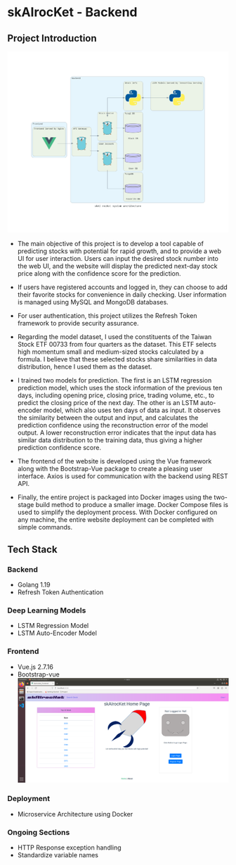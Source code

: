 # skAIrocKet - Backend
## Project Introduction
![system architecture](https://github.com/RichardLin8331/skairocket_backend/blob/main/readme_pictures/system_architecture.png?raw=true)
+ The main objective of this project is to develop a tool capable of predicting stocks with potential for rapid growth, and to provide a web UI for user interaction. Users can input the desired stock number into the web UI, and the website will display the predicted next-day stock price along with the confidence score for the prediction.   
+ If users have registered accounts and logged in, they can choose to add their favorite stocks for convenience in daily checking. User information is managed using MySQL and MongoDB databases.
    
+ For user authentication, this project utilizes the Refresh Token framework to provide security assurance.
    
+ Regarding the model dataset, I used the constituents of the Taiwan Stock ETF 00733 from four quarters as the dataset. This ETF selects high momentum small and medium-sized stocks calculated by a formula. I believe that these selected stocks share similarities in data distribution, hence I used them as the dataset.
    
+ I trained two models for prediction. The first is an LSTM regression prediction model, which uses the stock information of the previous ten days, including opening price, closing price, trading volume, etc., to predict the closing price of the next day. The other is an LSTM auto-encoder model, which also uses ten days of data as input. It observes the similarity between the output and input, and calculates the prediction confidence using the reconstruction error of the model output. A lower reconstruction error indicates that the input data has similar data distribution to the training data, thus giving a higher prediction confidence score.
    
+ The frontend of the website is developed using the Vue framework along with the Bootstrap-Vue package to create a pleasing user interface. Axios is used for communication with the backend using REST API.
    
+ Finally, the entire project is packaged into Docker images using the two-stage build method to produce a smaller image. Docker Compose files is used to simplify the deployment process. With Docker configured on any machine, the entire website deployment can be completed with simple commands.
 

## Tech Stack
### Backend
+ Golang 1.19
+ Refresh Token Authentication
### Deep Learning Models
+ LSTM Regression Model
+ LSTM Auto-Encoder Model
### Frontend
+ Vue.js 2.7.16
+ Bootstrap-vue
![Web UI](https://github.com/RichardLin8331/skairocket_backend/blob/main/readme_pictures/skAIrocKet_WebUI.png?raw=true)
### Deployment
+ Microservice Architecture using Docker

### Ongoing Sections
+ HTTP Response exception handling
+ Standardize variable names